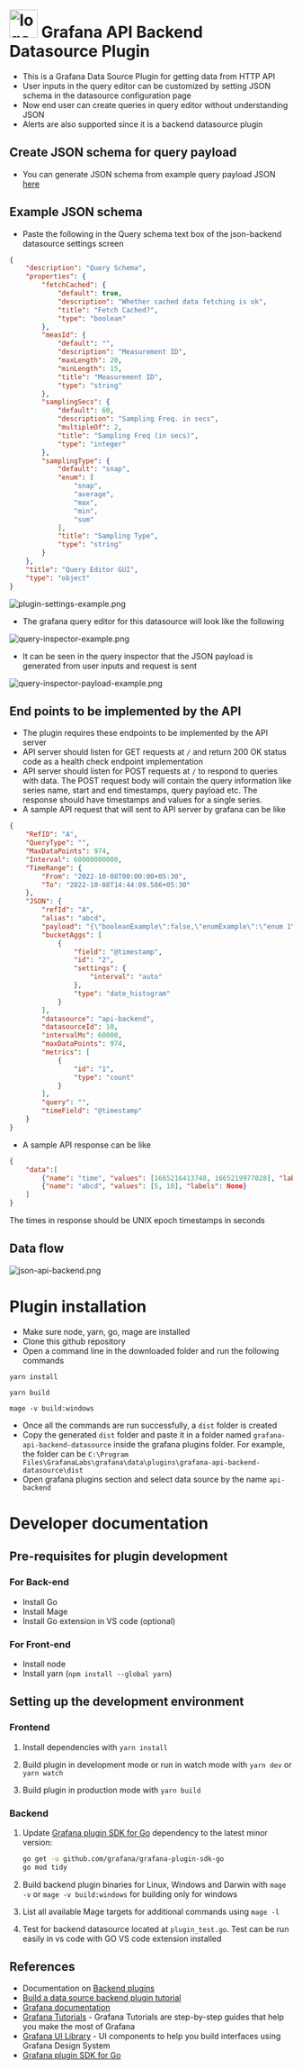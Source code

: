 # <img src="src/img/logo.svg" alt="logo.svg" width="50px" height="50px"/> Grafana API Backend Datasource Plugin


* This is a Grafana Data Source Plugin for getting data from HTTP API
* User inputs in the query editor can be customized by setting JSON schema in the datasource configuration page
* Now end user can create queries in query editor without understanding JSON
* Alerts are also supported since it is a backend datasource plugin 

## Create JSON schema for query payload
* You can generate JSON schema from example query payload JSON [here](https://easy-json-schema.github.io/) 

## Example JSON schema
* Paste the following in the Query schema text box of the json-backend datasource settings screen
```json
{
	"description": "Query Schema",
	"properties": {
		"fetchCached": {
			"default": true,
			"description": "Whether cached data fetching is ok",
			"title": "Fetch Cached?",
			"type": "boolean"
		},
		"measId": {
			"default": "",
			"description": "Measurement ID",
			"maxLength": 20,
			"minLength": 15,
			"title": "Measurement ID",
			"type": "string"
		},
		"samplingSecs": {
			"default": 60,
			"description": "Sampling Freq. in secs",
			"multipleOf": 2,
			"title": "Sampling Freq (in secs)",
			"type": "integer"
		},
		"samplingType": {
			"default": "snap",
			"enum": [
				"snap",
				"average",
				"max",
				"min",
				"sum"
			],
			"title": "Sampling Type",
			"type": "string"
		}
	},
	"title": "Query Editor GUI",
	"type": "object"
}
```
![plugin-settings-example.png](readme-img/plugin-settings-example.png)

* The grafana query editor for this datasource will look like the following

![query-inspector-example.png](readme-img/query-editor-example.png)

* It can be seen in the query inspector that the JSON payload is generated from user inputs and request is sent

![query-inspector-payload-example.png](readme-img/query-inspector-payload-example.png)

## End points to be implemented by the API
* The plugin requires these endpoints to be implemented by the API server
* API server should listen for GET requests at `/` and return 200 OK status code as a health check endpoint implementation
* API server should listen for POST requests at `/` to respond to queries with data. The POST request body will contain the query information like series name, start and end timestamps, query payload etc. The response should have timestamps and values for a single series.
* A sample API request that will sent to API server by grafana can be like
```json
{
    "RefID": "A",
    "QueryType": "",
    "MaxDataPoints": 974,
    "Interval": 60000000000,
    "TimeRange": {
        "From": "2022-10-08T00:00:00+05:30",
        "To": "2022-10-08T14:44:09.586+05:30"
    },
    "JSON": {
        "refId": "A",
        "alias": "abcd",
        "payload": "{\"booleanExample\":false,\"enumExample\":\"enum 1\",\"measId\":\"xsdjg\",\"fetchCached\":true}",
        "bucketAggs": [
            {
                "field": "@timestamp",
                "id": "2",
                "settings": {
                    "interval": "auto"
                },
                "type": "date_histogram"
            }
        ],
        "datasource": "api-backend",
        "datasourceId": 10,
        "intervalMs": 60000,
        "maxDataPoints": 974,
        "metrics": [
            {
                "id": "1",
                "type": "count"
            }
        ],
        "query": "",
        "timeField": "@timestamp"
    }
}
```
* A sample API response can be like 
```json
{
	"data":[
		{"name": "time", "values": [1665216413748, 1665219977028], "labels": None},
		{"name": "abcd", "values": [5, 10], "labels": None}
	]
}
```

The times in response should be UNIX epoch timestamps in seconds 

## Data flow
![json-api-backend.png](readme-img/json-api-backend.png)

# Plugin installation
* Make sure node, yarn, go, mage are installed 
* Clone this github repository
* Open a command line in the downloaded folder and run the following commands
```
yarn install
```
```
yarn build
```
```
mage -v build:windows
```
* Once all the commands are run successfully, a `dist` folder is created
* Copy the generated `dist` folder and paste it in a folder named `grafana-api-backend-datasource` inside the grafana plugins folder. For example, the folder can be `C:\Program Files\GrafanaLabs\grafana\data\plugins\grafana-api-backend-datasource\dist`
* Open grafana plugins section and select data source by the name `api-backend`

# Developer documentation
## Pre-requisites for plugin development

### For Back-end
* Install Go
* Install Mage
* Install Go extension in VS code (optional)

### For Front-end
* Install node
* Install yarn (```npm install --global yarn```)

## Setting up the development environment

### Frontend

1. Install dependencies with ```yarn install```

2. Build plugin in development mode or run in watch mode with ```yarn dev``` or ```yarn watch```

3. Build plugin in production mode with ```yarn build```

### Backend

1. Update [Grafana plugin SDK for Go](https://grafana.com/docs/grafana/latest/developers/plugins/backend/grafana-plugin-sdk-for-go/) dependency to the latest minor version:

   ```bash
   go get -u github.com/grafana/grafana-plugin-sdk-go
   go mod tidy
   ```

2. Build backend plugin binaries for Linux, Windows and Darwin with ```mage -v``` or ```mage -v build:windows``` for building only for windows

3. List all available Mage targets for additional commands using ```mage -l```

4. Test for backend datasource located at `plugin_test.go`. Test can be run easily in vs code with GO VS code extension installed

## References

- Documentation on [Backend plugins](https://grafana.com/docs/grafana/latest/developers/plugins/backend/)
- [Build a data source backend plugin tutorial](https://grafana.com/tutorials/build-a-data-source-backend-plugin)
- [Grafana documentation](https://grafana.com/docs/)
- [Grafana Tutorials](https://grafana.com/tutorials/) - Grafana Tutorials are step-by-step guides that help you make the most of Grafana
- [Grafana UI Library](https://developers.grafana.com/ui) - UI components to help you build interfaces using Grafana Design System
- [Grafana plugin SDK for Go](https://grafana.com/docs/grafana/latest/developers/plugins/backend/grafana-plugin-sdk-for-go/)

